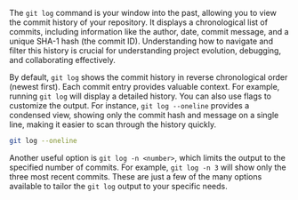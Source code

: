 The `git log` command is your window into the past, allowing you to view the commit history of your repository. It displays a chronological list of commits, including information like the author, date, commit message, and a unique SHA-1 hash (the commit ID). Understanding how to navigate and filter this history is crucial for understanding project evolution, debugging, and collaborating effectively.

By default, `git log` shows the commit history in reverse chronological order (newest first). Each commit entry provides valuable context. For example, running `git log` will display a detailed history. You can also use flags to customize the output. For instance, `git log --oneline` provides a condensed view, showing only the commit hash and message on a single line, making it easier to scan through the history quickly.

```bash
git log --oneline
```

Another useful option is `git log -n <number>`, which limits the output to the specified number of commits. For example, `git log -n 3` will show only the three most recent commits. These are just a few of the many options available to tailor the `git log` output to your specific needs.